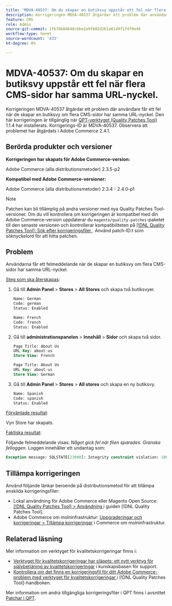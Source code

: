 ```yaml
---
title: 'MDVA-40537: Om du skapar en butiksvy uppstår ett fel när flera CMS-sidor har samma URL-nyckel.'
description: Korrigeringen MDVA-40537 åtgärdar ett problem där användare får ett fel när de skapar en butiksvy om flera CMS-sidor har samma URL-nyckel. Den här korrigeringen är tillgänglig när [QPT-verktyget (Quality Patches Tool)](https://experienceleague.adobe.com/en/docs/commerce-knowledge-base/kb/announcements/commerce-announcements/magento-quality-patches-released-new-tool-to-self-serve-quality-patches) 1.1.4 är installerat. Korrigerings-ID är MDVA-40537. Observera att problemet har åtgärdats i Adobe Commerce 2.4.1.
feature: CMS
role: Admin
source-git-commit: 1fb76b8d648cbbe2a9f602d2b1a0149f1f4f0e46
workflow-type: tm+mt
source-wordcount: '433'
ht-degree: 0%

---
```


# MDVA-40537: Om du skapar en butiksvy uppstår ett fel när flera CMS-sidor har samma URL-nyckel.

Korrigeringen MDVA-40537 åtgärdar ett problem där användare får ett fel när de skapar en butiksvy om flera CMS-sidor har samma URL-nyckel. Den här korrigeringen är tillgänglig när [QPT-verktyget (Quality Patches Tool)](https://experienceleague.adobe.com/en/docs/commerce-knowledge-base/kb/announcements/commerce-announcements/magento-quality-patches-released-new-tool-to-self-serve-quality-patches) 1.1.4 har installerats. Korrigerings-ID är MDVA-40537. Observera att problemet har åtgärdats i Adobe Commerce 2.4.1.

## Berörda produkter och versioner

**Korrigeringen har skapats för Adobe Commerce-version:**

Adobe Commerce (alla distributionsmetoder) 2.3.5-p2

**Kompatibel med Adobe Commerce-versioner:**

Adobe Commerce (alla distributionsmetoder) 2.3.4 - 2.4.0-p1

>[!NOTE]
>
>Patchen kan bli tillämplig på andra versioner med nya Quality Patches Tool-versioner. Om du vill kontrollera om korrigeringen är kompatibel med din Adobe Commerce-version uppdaterar du `magento/quality-patches`-paketet till den senaste versionen och kontrollerar kompatibiliteten på [[!DNL Quality Patches Tool]: Sök efter korrigeringsfiler ](https://experienceleague.adobe.com/en/docs/commerce-knowledge-base/kb/announcements/commerce-announcements/magento-quality-patches-released-new-tool-to-self-serve-quality-patches). Använd patch-ID:t som söknyckelord för att hitta patchen.


## Problem

Användarna får ett felmeddelande när de skapar en butiksvy om flera CMS-sidor har samma URL-nyckel.

<u>Steg som ska återskapas</u>:

1. Gå till **Admin Panel** > **Stores** > **All Stores** och skapa två butiksvyer.

   ```sql
   Name: German
   Code: german
   Status: Enabled
   ```

   ```sql
   Name: French
   Code: french
   Status: Enabled
   ```

1. Gå till **administrationspanelen** > **Innehåll** > **Sidor** och skapa två sidor.

   ```sql
   Page Title: About Us
   URL Key: about-us
   Store View: French
   ```

   ```sql
   Page Title: About Us
   URL Key: about-us
   Store View: German
   ```

1. Gå till **Admin Panel** > **Stores** > **All stores** och skapa en ny butiksvy.

   ```sql
   Name: Spanish
   Code: spanish
   Status: Enabled
   ```

<u>Förväntade resultat</u>:

Vyn Store har skapats.

<u>Faktiska resultat</u>:

Följande felmeddelande visas: *Något gick fel när filen sparades. Granska felloggen.* Loggen innehåller ett undantag som:

```sql
Exception message: SQLSTATE[23000]: Integrity constraint violation: 1062 Duplicate entry 'about-us-4' for key 'URL_REWRITE_REQUEST_PATH_STORE_ID', query was: INSERT  INTO }}url_rewrite{{ (}}redirect_type{{,}}is_autogenerated{{,}}metadata{{,}}description{{,}}store_id{{,}}entity_type{{,}}entity_id{{,}}request_path{{,}}target_path{{) VALUES (?, ?, ?, ?, ?, ?, ?, ?, ?), (?, ?, ?, ?, ?, ?, ?, ?, ?), (?, ?, ?, ?, ?, ?, ?, ?, ?), (?, ?, ?, ?, ?, ?, ?, ?, ?), (?, ?, ?, ?, ?, ?, ?, ?, ?), (?, ?, ?, ?, ?, ?, ?, ?, ?)
```

## Tillämpa korrigeringen

Använd följande länkar beroende på distributionsmetod för att tillämpa enskilda korrigeringsfiler:

* Lokal användning för Adobe Commerce eller Magento Open Source: [[!DNL Quality Patches Tool] > Användning ](/help/tools/quality-patches-tool/usage.md) i guiden [!DNL Quality Patches Tool].
* Adobe Commerce om molninfrastruktur: [Uppgraderingar och korrigeringar > Tillämpa korrigeringar](https://experienceleague.adobe.com/docs/commerce-cloud-service/user-guide/develop/upgrade/apply-patches.html) i Commerce om molninfrastruktur.

## Relaterad läsning

Mer information om verktyget för kvalitetskorrigeringar finns i:

* [Verktyget för kvalitetskorrigeringar har släppts: ett nytt verktyg för självbetjäning av kvalitetskorrigeringar](https://experienceleague.adobe.com/en/docs/commerce-knowledge-base/kb/announcements/commerce-announcements/magento-quality-patches-released-new-tool-to-self-serve-quality-patches) i kunskapsbasen för support.
* [Kontrollera om det finns en korrigeringsfil för ditt Adobe Commerce-problem med verktyget för kvalitetskorrigeringar ](/help/tools/quality-patches-tool/patches-available-in-qpt/check-patch-for-magento-issue-with-magento-quality-patches.md) i [!DNL Quality Patches Tool]-handboken.

Mer information om andra tillgängliga korrigeringsfiler i QPT finns i avsnittet [Patchar i QPT](https://experienceleague.adobe.com/tools/commerce-quality-patches/index.html).

